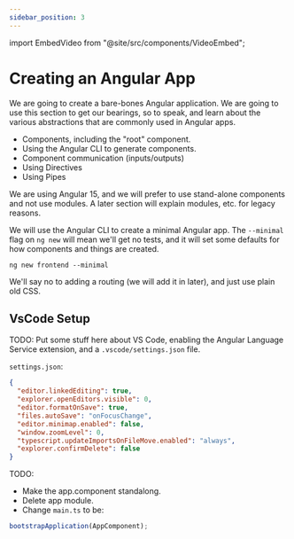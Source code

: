 ```yaml
---
sidebar_position: 3
---
```


import EmbedVideo from "@site/src/components/VideoEmbed";

# Creating an Angular App

We are going to create a bare-bones Angular application. We are going to use this section to get our bearings, so to speak, and learn about the various abstractions that are commonly used in Angular apps.

- Components, including the "root" component.
- Using the Angular CLI to generate components.
- Component communication (inputs/outputs)
- Using Directives
- Using Pipes

We are using Angular 15, and we will prefer to use stand-alone components and not use modules. A later section will explain modules, etc. for legacy reasons.

We will use the Angular CLI to create a minimal Angular app. The `--minimal` flag on `ng new` will mean we'll get no tests, and it will set some defaults for how components and things are created.

```shell
ng new frontend --minimal
```

We'll say no to adding a routing (we will add it in later), and just use plain old CSS.

<EmbedVideo id="814608298" />

## VsCode Setup

TODO: Put some stuff here about VS Code, enabling the Angular Language Service extension,
and a `.vscode/settings.json` file.

`settings.json`:

```json
{
  "editor.linkedEditing": true,
  "explorer.openEditors.visible": 0,
  "editor.formatOnSave": true,
  "files.autoSave": "onFocusChange",
  "editor.minimap.enabled": false,
  "window.zoomLevel": 0,
  "typescript.updateImportsOnFileMove.enabled": "always",
  "explorer.confirmDelete": false
}
```

TODO:

- Make the app.component standalong.
- Delete app module.
- Change `main.ts` to be:

```ts
bootstrapApplication(AppComponent);
```
